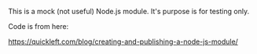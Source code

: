 This is a mock (not useful) Node.js module.  It's purpose is for testing
only.

Code is from here:

https://quickleft.com/blog/creating-and-publishing-a-node-js-module/

